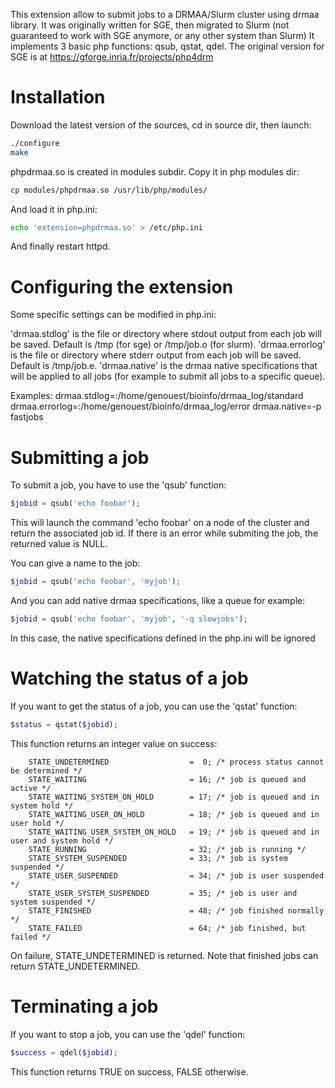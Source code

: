 This extension allow to submit jobs to a DRMAA/Slurm cluster using drmaa library.
It was originally written for SGE, then migrated to Slurm (not guaranteed to work with SGE anymore, or any other system than Slurm)
It implements 3 basic php functions: qsub, qstat, qdel.
The original version for SGE is at https://gforge.inria.fr/projects/php4drm

# Installation

Download the latest version of the sources, cd in source dir, then launch:

```bash
./configure
make
```

phpdrmaa.so is created in modules subdir. Copy it in php modules dir:

```bash
cp modules/phpdrmaa.so /usr/lib/php/modules/
```

And load it in php.ini:

```bash
echo 'extension=phpdrmaa.so' > /etc/php.ini
```

And finally restart httpd.


# Configuring the extension

Some specific settings can be modified in php.ini:

'drmaa.stdlog' is the file or directory where stdout output from each job will be saved. Default is /tmp (for sge) or /tmp/job.o<jobid> (for slurm).
'drmaa.errorlog' is the file or directory where stderr output from each job will be saved. Default is /tmp/job.e<jobid>.
'drmaa.native' is the drmaa native specifications that will be applied to all jobs (for example to submit all jobs to a specific queue).

Examples:
drmaa.stdlog=:/home/genouest/bioinfo/drmaa_log/standard
drmaa.errorlog=:/home/genouest/bioinfo/drmaa_log/error
drmaa.native=-p fastjobs


# Submitting a job

To submit a job, you have to use the 'qsub' function:

```php
$jobid = qsub('echo foobar');
```

This will launch the command 'echo foobar' on a node of the cluster and return the associated job id.
If there is an error while submiting the job, the returned value is NULL.

You can give a name to the job:

```php
$jobid = qsub('echo foobar', 'myjob');
```

And you can add native drmaa specifications, like a queue for example:

```php
$jobid = qsub('echo foobar', 'myjob', '-q slowjobs');
```

In this case, the native specifications defined in the php.ini will be ignored

# Watching the status of a job

If you want to get the status of a job, you can use the 'qstat' function:

```php
$status = qstat($jobid);
```

This function returns an integer value on success:

```
    STATE_UNDETERMINED                  =  0; /* process status cannot be determined */
    STATE_WAITING                       = 16; /* job is queued and active */
    STATE_WAITING_SYSTEM_ON_HOLD        = 17; /* job is queued and in system hold */
    STATE_WAITING_USER_ON_HOLD          = 18; /* job is queued and in user hold */
    STATE_WAITING_USER_SYSTEM_ON_HOLD   = 19; /* job is queued and in user and system hold */
    STATE_RUNNING                       = 32; /* job is running */
    STATE_SYSTEM_SUSPENDED              = 33; /* job is system suspended */
    STATE_USER_SUSPENDED                = 34; /* job is user suspended */
    STATE_USER_SYSTEM_SUSPENDED         = 35; /* job is user and system suspended */
    STATE_FINISHED                      = 48; /* job finished normally */
    STATE_FAILED                        = 64; /* job finished, but failed */
```

On failure, STATE_UNDETERMINED is returned. Note that finished jobs can return STATE_UNDETERMINED.


# Terminating a job

If you want to stop a job, you can use the 'qdel' function:

```php
$success = qdel($jobid);
```

This function returns TRUE on success, FALSE otherwise.
